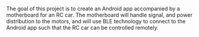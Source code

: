 The goal of this project is to create an Android app accompanied by a motherboard for an RC car. The motherboard will handle signal, and power distribution to the motors,
and will use BLE technology to connect to the Android app such that the RC car can be controlled remotely. 
